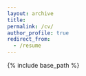 ```yaml
---
layout: archive
title:
permalink: /cv/
author_profile: true
redirect_from:
  - /resume
---
```


{% include base_path %}
<object data="../files/CV_Lina.pdf" width="1000" height="1000" type='application/pdf'></object>
